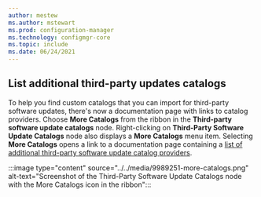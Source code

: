 ```yaml
---
author: mestew
ms.author: mstewart
ms.prod: configuration-manager
ms.technology: configmgr-core
ms.topic: include
ms.date: 06/24/2021
---
```

## <a name="bkmk_catalogs"></a> List additional third-party updates catalogs
<!--9989251-->
To help you find custom catalogs that you can import for third-party software updates, there's now a documentation page with links to catalog providers. Choose **More Catalogs** from the ribbon in the **Third-party software update catalogs** node. Right-clicking on **Third-Party Software Update Catalogs** node also displays a **More Catalogs** menu item.  Selecting **More Catalogs** opens a link to a documentation page containing a [list of additional third-party software update catalog providers](../../../../../sum/deploy-use/third-party-software-update-catalogs.md).  

:::image type="content" source="../../media/9989251-more-catalogs.png" alt-text="Screenshot of the Third-Party Software Update Catalogs node with the More Catalogs icon in the ribbon":::
